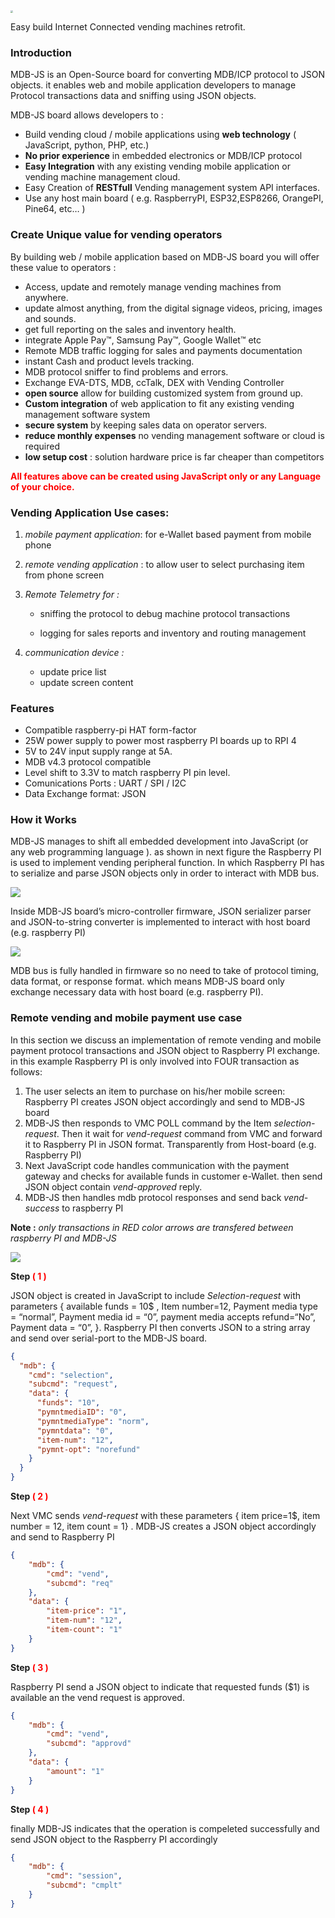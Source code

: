 <img src="brd.jpg" style="zoom:25%;" />

Easy build Internet Connected vending machines retrofit.

### Introduction

MDB-JS is an Open-Source board for converting MDB/ICP protocol to JSON objects. it enables web and mobile application developers to manage Protocol transactions data and sniffing using JSON objects.

MDB-JS board allows developers to :

* Build vending cloud / mobile applications using **web technology** ( JavaScript, python, PHP, etc.)
* **No prior experience** in embedded electronics or MDB/ICP protocol 
* **Easy Integration** with any existing vending mobile application or vending machine management cloud.
* Easy Creation of **RESTfull**  Vending management system API interfaces.
* Use any host main board ( e.g. RaspberryPI, ESP32,ESP8266, OrangePI, Pine64, etc… ) 





### Create Unique value for vending operators

By building web / mobile application based on MDB-JS board you will offer these value to operators :

* Access, update and remotely manage vending machines from anywhere. 
* update almost anything, from the digital signage videos, pricing, images and sounds.
* get full reporting on the sales and inventory health.
* integrate Apple Pay™, Samsung Pay™, Google Wallet™ etc
* Remote MDB traffic logging for sales and payments documentation 
* instant Cash and product levels tracking. 
* MDB protocol sniffer to find problems and errors.
* Exchange  EVA-DTS, MDB, ccTalk, DEX with Vending Controller
* **open source** allow for building customized system from ground up.
* **Custom integration** of web application to fit any existing vending management software system  
* **secure system** by keeping sales data on operator servers.
* **reduce monthly expenses**  no vending management software or cloud is required 
* **low setup cost** : solution hardware price is far cheaper than competitors 

 <span style="color: red;">**All features above can be created using JavaScript only or any Language of your choice.**</span>

### Vending Application Use cases:

1. _mobile payment application_: for e-Wallet based payment from mobile phone

2. _remote vending application_ :  to allow user to select purchasing item from phone screen 

3. _Remote Telemetry for :_ 
   
   * sniffing the protocol to debug machine protocol transactions 
   
   * logging for sales reports and inventory and routing management 

4. _communication device :_
   
   * update price list
   * update screen content



### Features

* Compatible raspberry-pi HAT form-factor
* 25W power supply to power most raspberry PI boards up to RPI 4
* 5V to 24V input supply range at 5A.
* MDB v4.3 protocol compatible
* Level shift to 3.3V to match raspberry PI pin level. 
* Comunications Ports : UART / SPI / I2C
* Data Exchange format: JSON





### How it Works

MDB-JS manages to shift all embedded development into JavaScript (or any web programming language ). as shown in next figure the Raspberry PI is used to implement vending peripheral function. In which  Raspberry PI has to serialize and parse JSON objects only in order to interact with MDB bus. 

![](internal1.jpg)





Inside MDB-JS board’s micro-controller firmware, JSON serializer parser and JSON-to-string converter is implemented to interact with host board (e.g. raspberry PI)

![](intrnal2.jpg)

MDB bus is fully handled in firmware so no need to take of protocol timing, data format, or response format.  which means MDB-JS board only exchange necessary data with host board (e.g. raspberry PI).





### Remote vending and mobile payment use case

In this section we discuss an implementation of remote vending and mobile payment protocol transactions and JSON object to Raspberry PI exchange. in this example Raspberry PI is only involved into FOUR transaction as follows:

1. The user selects an item to purchase on his/her mobile screen: Raspberry PI creates JSON object accordingly and send to MDB-JS board 
2. MDB-JS then responds to VMC POLL command by the Item _selection-request_. Then it wait for _vend-request_ command from VMC and forward it to Raspberry PI in JSON format. Transparently from Host-board (e.g. Raspberry PI)
3. Next JavaScript code handles communication with the payment gateway and checks for available funds in customer e-Wallet. then send JSON object contain _vend-approved_ reply.
4. MDB-JS then handles mdb protocol responses and send back _vend-success_ to raspberry PI



__Note :__   _only transactions in RED color arrows are transfered between  raspberry PI and MDB-JS_

![](command%20transaction.jpg)



**Step <span style="color: red;">( 1 )</span>**

JSON object is created in JavaScript to include _Selection-request_ with parameters { available funds = 10$ , Item number=12, Payment media type = “normal”, Payment media id = “0”, payment media accepts refund=“No”, Payment data = “0”, }. Raspberry PI then converts JSON to a string array and send over serial-port to the MDB-JS board.

```json
{
  "mdb": {
    "cmd": "selection",
    "subcmd": "request",
    "data": {
      "funds": "10",
      "pymntmediaID": "0",
      "pymntmediaType": "norm",
      "pymntdata": "0",
      "item-num": "12",
      "pymnt-opt": "norefund"
    }
  }
}
```





**Step <span style="color: red;">( 2 )</span>**

Next VMC sends _vend-request_ with these parameters { item price=1$,  item number = 12, item count = 1} . MDB-JS creates a JSON object accordingly and send to Raspberry PI

```json
{
    "mdb": {
        "cmd": "vend",
        "subcmd": "req"
    },
    "data": {
        "item-price": "1",
        "item-num": "12",
        "item-count": "1"
    }
}
```





**Step <span style="color: red;">( 3 )</span>**

Raspberry PI send a JSON object to indicate that requested funds ($1) is available an the vend request is approved.

```json
{
    "mdb": {
        "cmd": "vend",
        "subcmd": "approvd"
    },
    "data": {
        "amount": "1"
    }
}
```





**Step <span style="color: red;">( 4 )</span>**

finally MDB-JS indicates that the operation is compeleted successfully and send JSON object to the Raspberry PI accordingly 

```json
{
    "mdb": {
        "cmd": "session",
        "subcmd": "cmplt"
    }
}
```
